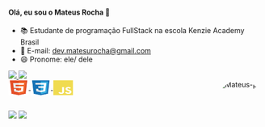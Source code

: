 #### Olá, eu sou o Mateus Rocha 👋

- 📚 Estudante de programação FullStack na escola Kenzie Academy Brasil
- 💬 E-mail: dev.matesurocha@gmail.com
- 😄 Pronome: ele/ dele

<div>
  <a href="https://github.com/devrochamteus">
  <img height="180em" src="https://github-readme-stats.vercel.app/api?username=devrochamateus&show_icons=true&theme=dark&include_all_commits=true&count_private=true"/>
  <img height="180em" src="https://github-readme-stats.vercel.app/api/top-langs/?username=devrochamateus&layout=compact&langs_count=7&theme=dark"/>
</div>
  <div>
  <img align="center" alt="Mateus-HTML" height="30" width="40"src="https://raw.githubusercontent.com/devicons/devicon/master/icons/html5/html5-original.svg">
  <img align="center" alt="Mateus-CSS" height="30" width="40"src="https://raw.githubusercontent.com/devicons/devicon/master/icons/css3/css3-original.svg">
  <img align="center" alt="Mateus-Js" height="30" width="40" src="https://raw.githubusercontent.com/devicons/devicon/master/icons/javascript/javascript-plain.svg">
  <img align="right" alt="Mateus-pic" height="150" style="border-radius:50px;" src="https://im4.ezgif.com/tmp/ezgif-4-9cea4b7d73a7.gif">
</div>
    
  </div>
  
  ##
  
 <div>    
  <a href="https://www.linkedin.com/in/mateus-rocha-90549310a/" target="_blank"><img src="https://img.shields.io/badge/-LinkedIn-%230077B5?style=for-the-badge&logo=linkedin&logoColor=white" target="_blank"></a>
   <a href = "mailto:dev.mateusrocha@gmai.com"><img src="https://img.shields.io/badge/-Gmail-%23333?style=for-the-badge&logo=gmail&logoColor=white" target="_blank"></a>
 </div>  
 
